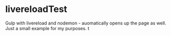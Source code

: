livereloadTest
==============

Gulp with livereload and nodemon - auomatically opens up the page as well.  Just a small example for my purposes.
t
